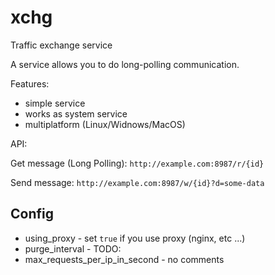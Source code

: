 # xchg
Traffic exchange service

A service allows you to do long-polling communication.

Features:
- simple service
- works as system service
- multiplatform (Linux/Widnows/MacOS)

API:

Get message (Long Polling):
`http://example.com:8987/r/{id}`

Send message:
`http://example.com:8987/w/{id}?d=some-data`

## Config

- using_proxy - set `true` if you use proxy (nginx, etc ...)
- purge_interval - TODO:
- max_requests_per_ip_in_second - no comments
